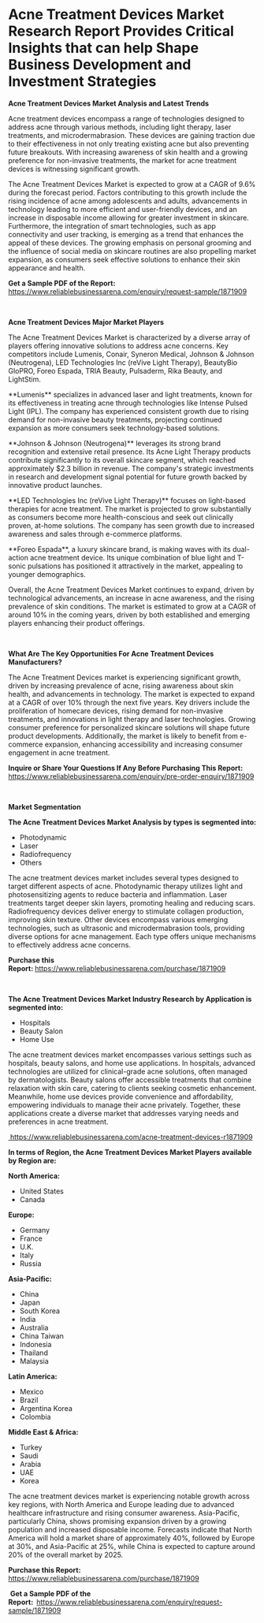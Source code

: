 <p><h1>Acne Treatment Devices Market Research Report Provides Critical Insights that can help Shape Business Development and Investment Strategies</h1></p><p><strong>Acne Treatment Devices Market Analysis and Latest Trends</strong></p>
<p><p>Acne treatment devices encompass a range of technologies designed to address acne through various methods, including light therapy, laser treatments, and microdermabrasion. These devices are gaining traction due to their effectiveness in not only treating existing acne but also preventing future breakouts. With increasing awareness of skin health and a growing preference for non-invasive treatments, the market for acne treatment devices is witnessing significant growth.</p><p>The Acne Treatment Devices Market is expected to grow at a CAGR of 9.6% during the forecast period. Factors contributing to this growth include the rising incidence of acne among adolescents and adults, advancements in technology leading to more efficient and user-friendly devices, and an increase in disposable income allowing for greater investment in skincare. Furthermore, the integration of smart technologies, such as app connectivity and user tracking, is emerging as a trend that enhances the appeal of these devices. The growing emphasis on personal grooming and the influence of social media on skincare routines are also propelling market expansion, as consumers seek effective solutions to enhance their skin appearance and health.</p></p>
<p><strong>Get a Sample PDF of the Report:&nbsp;</strong> <a href="https://www.reliablebusinessarena.com/enquiry/request-sample/1871909?utm_campaign=3272&utm_medium=2&utm_source=Github&utm_content=ia&utm_term=13042025&utm_id=acne-treatment-devices">https://www.reliablebusinessarena.com/enquiry/request-sample/1871909</a></p>
<p>&nbsp;</p>
<p><strong>Acne Treatment Devices Major Market Players</strong></p>
<p><p>The Acne Treatment Devices Market is characterized by a diverse array of players offering innovative solutions to address acne concerns. Key competitors include Lumenis, Conair, Syneron Medical, Johnson & Johnson (Neutrogena), LED Technologies Inc (reVive Light Therapy), BeautyBio GloPRO, Foreo Espada, TRIA Beauty, Pulsaderm, Rika Beauty, and LightStim.</p><p>**Lumenis** specializes in advanced laser and light treatments, known for its effectiveness in treating acne through technologies like Intense Pulsed Light (IPL). The company has experienced consistent growth due to rising demand for non-invasive beauty treatments, projecting continued expansion as more consumers seek technology-based solutions.</p><p>**Johnson & Johnson (Neutrogena)** leverages its strong brand recognition and extensive retail presence. Its Acne Light Therapy products contribute significantly to its overall skincare segment, which reached approximately $2.3 billion in revenue. The company's strategic investments in research and development signal potential for future growth backed by innovative product launches.</p><p>**LED Technologies Inc (reVive Light Therapy)** focuses on light-based therapies for acne treatment. The market is projected to grow substantially as consumers become more health-conscious and seek out clinically proven, at-home solutions. The company has seen growth due to increased awareness and sales through e-commerce platforms.</p><p>**Foreo Espada**, a luxury skincare brand, is making waves with its dual-action acne treatment device. Its unique combination of blue light and T-sonic pulsations has positioned it attractively in the market, appealing to younger demographics.</p><p>Overall, the Acne Treatment Devices Market continues to expand, driven by technological advancements, an increase in acne awareness, and the rising prevalence of skin conditions. The market is estimated to grow at a CAGR of around 10% in the coming years, driven by both established and emerging players enhancing their product offerings.</p></p>
<p>&nbsp;</p>
<p><strong>What Are The Key Opportunities For Acne Treatment Devices Manufacturers?</strong></p>
<p><p>The Acne Treatment Devices market is experiencing significant growth, driven by increasing prevalence of acne, rising awareness about skin health, and advancements in technology. The market is expected to expand at a CAGR of over 10% through the next five years. Key drivers include the proliferation of homecare devices, rising demand for non-invasive treatments, and innovations in light therapy and laser technologies. Growing consumer preference for personalized skincare solutions will shape future product developments. Additionally, the market is likely to benefit from e-commerce expansion, enhancing accessibility and increasing consumer engagement in acne treatment.</p></p>
<p><strong>Inquire or Share Your Questions If Any Before Purchasing This Report:</strong> <a href="https://www.reliablebusinessarena.com/enquiry/pre-order-enquiry/1871909?utm_campaign=3272&utm_medium=2&utm_source=Github&utm_content=ia&utm_term=13042025&utm_id=acne-treatment-devices">https://www.reliablebusinessarena.com/enquiry/pre-order-enquiry/1871909</a></p>
<p>&nbsp;</p>
<p><strong>Market Segmentation</strong></p>
<p><strong>The Acne Treatment Devices Market Analysis by types is segmented into:</strong></p>
<p><ul><li>Photodynamic</li><li>Laser</li><li>Radiofrequency</li><li>Others</li></ul></p>
<p><p>The acne treatment devices market includes several types designed to target different aspects of acne. Photodynamic therapy utilizes light and photosensitizing agents to reduce bacteria and inflammation. Laser treatments target deeper skin layers, promoting healing and reducing scars. Radiofrequency devices deliver energy to stimulate collagen production, improving skin texture. Other devices encompass various emerging technologies, such as ultrasonic and microdermabrasion tools, providing diverse options for acne management. Each type offers unique mechanisms to effectively address acne concerns.</p></p>
<p><strong>Purchase this Report:&nbsp;</strong><a href="https://www.reliablebusinessarena.com/purchase/1871909?utm_campaign=3272&utm_medium=2&utm_source=Github&utm_content=ia&utm_term=13042025&utm_id=acne-treatment-devices">https://www.reliablebusinessarena.com/purchase/1871909</a></p>
<p>&nbsp;</p>
<p><strong>The Acne Treatment Devices Market Industry Research by Application is segmented into:</strong></p>
<p><ul><li>Hospitals</li><li>Beauty Salon</li><li>Home Use</li></ul></p>
<p><p>The acne treatment devices market encompasses various settings such as hospitals, beauty salons, and home use applications. In hospitals, advanced technologies are utilized for clinical-grade acne solutions, often managed by dermatologists. Beauty salons offer accessible treatments that combine relaxation with skin care, catering to clients seeking cosmetic enhancement. Meanwhile, home use devices provide convenience and affordability, empowering individuals to manage their acne privately. Together, these applications create a diverse market that addresses varying needs and preferences in acne treatment.</p></p>
<p><a href="https://www.reliablebusinessarena.com/acne-treatment-devices-r1871909?utm_campaign=3272&utm_medium=2&utm_source=Github&utm_content=ia&utm_term=13042025&utm_id=acne-treatment-devices">&nbsp;https://www.reliablebusinessarena.com/acne-treatment-devices-r1871909</a></p>
<p><strong>In terms of Region, the Acne Treatment Devices Market Players available by Region are:</strong></p>
<p>
    <p> <strong> North America: </strong>
        <ul>
            <li>United States</li>
            <li>Canada</li>
        </ul>
        </p> 
    <p> <strong> Europe: </strong>
        <ul>
            <li>Germany</li>
            <li>France</li>
            <li>U.K.</li>
            <li>Italy</li>
            <li>Russia</li>
        </ul>
        </p> 
    <p> <strong> Asia-Pacific: </strong>
        <ul>
            <li>China</li>
            <li>Japan</li>
            <li>South Korea</li>
            <li>India</li>
            <li>Australia</li>
            <li>China Taiwan</li>
            <li>Indonesia</li>
            <li>Thailand</li>
            <li>Malaysia</li>
        </ul>
        </p> 
    <p> <strong> Latin America: </strong>
        <ul>
            <li>Mexico</li>
            <li>Brazil</li>
            <li>Argentina Korea</li>
            <li>Colombia</li>
        </ul>
        </p> 
    <p> <strong> Middle East & Africa: </strong>
        <ul>
            <li>Turkey</li>
            <li>Saudi</li>
            <li>Arabia</li>
            <li>UAE</li>
            <li>Korea</li>
        </ul>
    </p>
    </p>
<p><p>The acne treatment devices market is experiencing notable growth across key regions, with North America and Europe leading due to advanced healthcare infrastructure and rising consumer awareness. Asia-Pacific, particularly China, shows promising expansion driven by a growing population and increased disposable income. Forecasts indicate that North America will hold a market share of approximately 40%, followed by Europe at 30%, and Asia-Pacific at 25%, while China is expected to capture around 20% of the overall market by 2025.</p></p>
<p><strong>Purchase this Report: </strong><a href="https://www.reliablebusinessarena.com/purchase/1871909?utm_campaign=3272&utm_medium=2&utm_source=Github&utm_content=ia&utm_term=13042025&utm_id=acne-treatment-devices">https://www.reliablebusinessarena.com/purchase/1871909</a></p>
<p>&nbsp;<strong>Get a Sample PDF of the Report:&nbsp;&nbsp;</strong><a href="https://www.reliablebusinessarena.com/enquiry/request-sample/1871909?utm_campaign=3272&utm_medium=2&utm_source=Github&utm_content=ia&utm_term=13042025&utm_id=acne-treatment-devices">https://www.reliablebusinessarena.com/enquiry/request-sample/1871909</a></p>
<p><strong></strong></p>
<p><p></p><p></p><p></p></p>